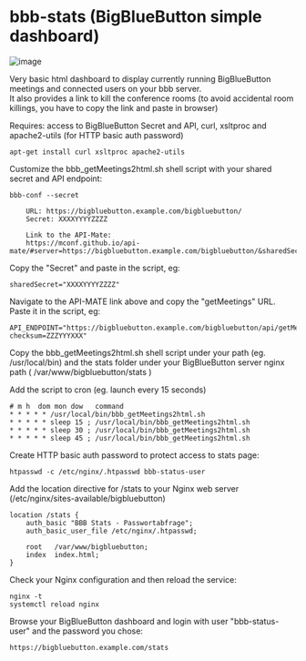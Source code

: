 # bbb-stats (BigBlueButton simple dashboard)

![image](https://user-images.githubusercontent.com/1224883/85375220-45ac4280-b536-11ea-8dc0-2ad319976190.png)

Very basic html dashboard to display currently running BigBlueButton meetings and connected users on your bbb server.  
It also provides a link to kill the conference rooms (to avoid accidental room killings, you have to copy the link and paste in browser)
  
Requires: access to BigBlueButton Secret and API, curl, xsltproc and apache2-utils (for HTTP basic auth password)
```
apt-get install curl xsltproc apache2-utils
```

Customize the  bbb_getMeetings2html.sh  shell script with your shared secret and API endpoint:

```
bbb-conf --secret

    URL: https://bigbluebutton.example.com/bigbluebutton/
    Secret: XXXXYYYYZZZZ

    Link to the API-Mate:
    https://mconf.github.io/api-mate/#server=https://bigbluebutton.example.com/bigbluebutton/&sharedSecret=XXXXYYYYZZZZ
```

Copy the "Secret" and paste in the script, eg:  
``` 
sharedSecret="XXXXYYYYZZZZ"
```

Navigate to the API-MATE link above and copy the "getMeetings" URL. Paste it in the script, eg:
```
API_ENDPOINT="https://bigbluebutton.example.com/bigbluebutton/api/getMeetings?checksum=ZZZYYYXXX"
```
  
Copy the  bbb_getMeetings2html.sh  shell script under your path (eg. /usr/local/bin) and the stats folder under your BigBlueButton server nginx path ( /var/www/bigbluebutton/stats )  

Add the script to cron (eg. launch every 15 seconds)
```
# m h  dom mon dow   command
* * * * * /usr/local/bin/bbb_getMeetings2html.sh 
* * * * * sleep 15 ; /usr/local/bin/bbb_getMeetings2html.sh
* * * * * sleep 30 ; /usr/local/bin/bbb_getMeetings2html.sh
* * * * * sleep 45 ; /usr/local/bin/bbb_getMeetings2html.sh
```

Create HTTP basic auth password to protect access to stats page:
```
htpasswd -c /etc/nginx/.htpasswd bbb-status-user
```

Add the location directive for /stats to your Nginx web server  (/etc/nginx/sites-available/bigbluebutton)

```
location /stats {
    auth_basic "BBB Stats - Passwortabfrage";
    auth_basic_user_file /etc/nginx/.htpasswd;
         
    root   /var/www/bigbluebutton;
    index  index.html;
}
```

Check your Nginx configuration and then reload the service:
```
nginx -t 
systemctl reload nginx
```

Browse your BigBlueButton dashboard and login with user "bbb-status-user" and the password you chose:
```
https://bigbluebutton.example.com/stats
```  

